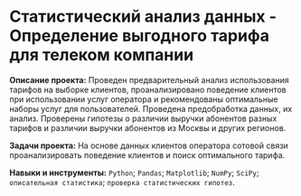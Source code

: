 # Статистический анализ данных - Определение выгодного тарифа для телеком компании
**Описание проекта:**
Проведен предварительный анализ использования тарифов на выборке клиентов,
проанализировано поведение клиентов при использовании услуг оператора и
рекомендованы оптимальные наборы услуг для пользователей. Проведена предобработка
данных, их анализ. Проверены гипотезы о различии выручки абонентов разных тарифов и
различии выручки абонентов из Москвы и других регионов.

**Задачи проекта:**
На основе данных клиентов оператора сотовой связи проанализировать поведение клиентов и поиск оптимального тарифа.

**Навыки и инструменты:** `Python`; `Pandas`; `Matplotlib`; `NumPy`; `SciPy`; `описательная статистика`; `проверка статистических гипотез`.
